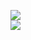 [![](https://img.shields.io/badge/Made%20With-Github%20Spray-lightgrey.svg?style=for-the-badge&logo=github)](https://github.com/Annihil/github-spray#19907)  
[![](https://i.imgur.com/2DrTn0Z.gif)](https://github.com/Annihil/github-spray)